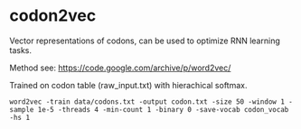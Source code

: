 # codon2vec
Vector representations of codons, can be used to optimize RNN learning tasks.

Method see: https://code.google.com/archive/p/word2vec/

Trained on codon table (raw_input.txt) with hierachical softmax.

```
word2vec -train data/codons.txt -output codon.txt -size 50 -window 1 -sample 1e-5 -threads 4 -min-count 1 -binary 0 -save-vocab codon_vocab -hs 1
```
